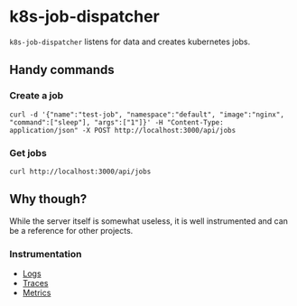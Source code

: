 # k8s-job-dispatcher

`k8s-job-dispatcher` listens for data and creates kubernetes jobs.

## Handy commands

### Create a job

`curl -d '{"name":"test-job", "namespace":"default", "image":"nginx", "command":["sleep"], "args":["1"]}' -H "Content-Type: application/json" -X POST http://localhost:3000/api/jobs`

### Get jobs

`curl http://localhost:3000/api/jobs`

## Why though?

While the server itself is somewhat useless, it is well instrumented and can be a reference for other projects.

### Instrumentation

* [Logs](./lib/logger.js)
* [Traces](./lib/tracer.js)
* [Metrics](./lib/metrics.js)
